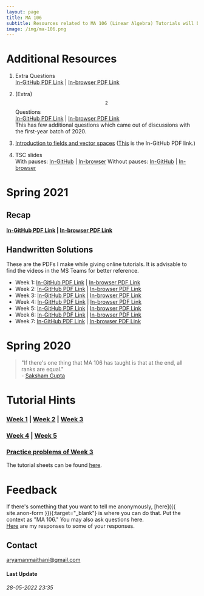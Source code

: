 ```yaml
---
layout: page
title: MA 106
subtitle: Resources related to MA 106 (Linear Algebra) Tutorials will be posted here
image: /img/ma-106.png
---
```


# Additional Resources
1. Extra Questions  
[In-GitHub PDF Link](https://github.com/aryamanmaithani/ma-106-2021-tut/blob/master/extra.pdf) | [In-browser PDF Link](https://aryamanmaithani.github.io/ma-106-2021-tut/extra.pdf)

2. (Extra)$$^2$$ Questions  
[In-GitHub PDF Link](https://github.com/aryamanmaithani/ma-106-2021-tut/blob/master/extra-2.pdf) | [In-browser PDF Link](https://aryamanmaithani.github.io/ma-106-2021-tut/extra-2.pdf)  
This has few additional questions which came out of discussions with the first-year batch of 2020.

3. [Introduction to fields and vector spaces](https://aryamanmaithani.github.io/ma-106-2021-tut/fields-and-vector-spaces.pdf) ([This](https://github.com/aryamanmaithani/ma-106-2021-tut/blob/main/fields-and-vector-spaces.pdf) is the In-GitHub PDF link.)

4. TSC slides  
With pauses: [In-GitHub](https://github.com/aryamanmaithani/ma-106-tut/blob/master/TSC-without-pauses.pdf) | [In-browser](https://aryamanmaithani.github.io/ma-106-tut/TSC-without-pauses.pdf)
Without pauses: [In-GitHub](https://github.com/aryamanmaithani/ma-106-tut/blob/master/TSC.pdf) | [In-browser](https://aryamanmaithani.github.io/ma-106-tut/TSC.pdf)

# Spring 2021

## Recap

#### [In-GitHub PDF Link](https://github.com/aryamanmaithani/ma-106-2021-tut/blob/main/recap.pdf) | [In-browser PDF Link](https://aryamanmaithani.github.io/ma-106-2021-tut/recap.pdf)

## Handwritten Solutions
These are the PDFs I make while giving online tutorials. It is advisable to find the videos in the MS Teams for better reference.

* Week 1: [In-GitHub PDF Link](https://github.com/aryamanmaithani/ma-106-2021-tut/blob/master/handwritten/1.pdf) \| [In-browser PDF Link](https://aryamanmaithani.github.io/ma-106-2021-tut/handwritten/1.pdf)
* Week 2: [In-GitHub PDF Link](https://github.com/aryamanmaithani/ma-106-2021-tut/blob/master/handwritten/2.pdf) \| [In-browser PDF Link](https://aryamanmaithani.github.io/ma-106-2021-tut/handwritten/2.pdf)
* Week 3: [In-GitHub PDF Link](https://github.com/aryamanmaithani/ma-106-2021-tut/blob/master/handwritten/3.pdf) \| [In-browser PDF Link](https://aryamanmaithani.github.io/ma-106-2021-tut/handwritten/3.pdf)
* Week 4: [In-GitHub PDF Link](https://github.com/aryamanmaithani/ma-106-2021-tut/blob/master/handwritten/4.pdf) \| [In-browser PDF Link](https://aryamanmaithani.github.io/ma-106-2021-tut/handwritten/4.pdf)
* Week 5: [In-GitHub PDF Link](https://github.com/aryamanmaithani/ma-106-2021-tut/blob/master/handwritten/5.pdf) \| [In-browser PDF Link](https://aryamanmaithani.github.io/ma-106-2021-tut/handwritten/5.pdf)
* Week 6: [In-GitHub PDF Link](https://www.youtube.com/watch?v=dQw4w9WgXcQ) \| [In-browser PDF Link](https://www.youtube.com/watch?v=dQw4w9WgXcQ)
* Week 7: [In-GitHub PDF Link](https://github.com/aryamanmaithani/ma-106-2021-tut/blob/master/handwritten/7.pdf) \| [In-browser PDF Link](https://aryamanmaithani.github.io/ma-106-2021-tut/handwritten/7.pdf)

# Spring 2020

> "If there's one thing that MA 106 has taught is that at the end, all ranks are equal."   
> \- [Saksham Gupta](/tuts/ma-106/saksham-gupta.jpg)

# Tutorial Hints
### [Week 1](https://github.com/aryamanmaithani/ma-106-tut/blob/master/Hints/Week-1.pdf) | [Week 2](https://github.com/aryamanmaithani/ma-106-tut/blob/master/Hints/Week-2.pdf) | [Week 3](https://github.com/aryamanmaithani/ma-106-tut/blob/master/Hints/Week-3.pdf)
### [Week 4](https://github.com/aryamanmaithani/ma-106-tut/blob/master/Hints/Week-4.pdf) | [Week 5](https://github.com/aryamanmaithani/ma-106-tut/blob/master/Hints/Week-5.pdf)  
### [Practice problems of Week 3](https://github.com/aryamanmaithani/ma-106-tut/blob/master/Hints/tut-3-extra.pdf)

The tutorial sheets can be found [here](https://github.com/aryamanmaithani/ma-106-tut/tree/master/Tutorial%20Sheets).  

# Feedback
If there's something that you want to tell me anonymously, [here]({{ site.anon-form }}){:target="_blank"} is where you can do that. Put the context as "MA 106." You may also ask questions here.  
[Here](/tuts/ma-106/responses) are my responses to some of your responses.

## Contact
[aryamanmaithani@gmail.com](mailto:aryamanmaithani@gmail.com)  

#### Last Update
###### 28-05-2022 23:35